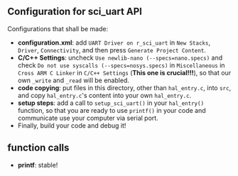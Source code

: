 ## Configuration for sci_uart API

Configurations that shall be made:

- <b>configuration.xml</b>: add `UART Driver on r_sci_uart` in `New Stacks`, `Driver`, `Connectivity`, and then press `Generate Project Content`.
- <b>C/C++ Settings</b>:  uncheck `Use newlib-nano (--specs=nano.specs)` and check `Do not use syscalls (--specs=nosys.specs)` in `Miscellaneous` in `Cross ARM C Linker` in `C/C++ Settings` (<b>This one is crucial!!!</b>), so that our own `_write` and `_read` will be enabled.
- <b>code copying</b>: put files in this directory, other than `hal_entry.c`, into `src`, and copy `hal_entry.c`'s content into your own `hal_entry.c`.
- <b>setup steps</b>: add a call to `setup_sci_uart()` in your `hal_entry()` function, so that you are ready to use `printf()` in your code and communicate use your computer via serial port.
- Finally, build your code and debug it!


## function calls
- <b>printf</b>: stable!